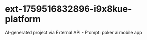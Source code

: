 # ext-1759516832896-i9x8kue-platform
AI-generated project via External API - Prompt: poker ai mobile app
